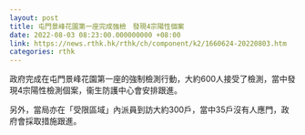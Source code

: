 ```yaml
---
layout: post
title: 屯門景峰花園第一座完成強檢　發現4宗陽性個案
date: 2022-08-03 08:23:00.000000000 +08:00
link: https://news.rthk.hk/rthk/ch/component/k2/1660624-20220803.htm
categories: rthk
---
```


政府完成在屯門景峰花園第一座的強制檢測行動，大約600人接受了檢測，當中發現4宗陽性檢測個案，衞生防護中心會安排跟進。

另外，當局亦在「受限區域」內派員到訪大約300戶，當中35戶沒有人應門，政府會採取措施跟進。
